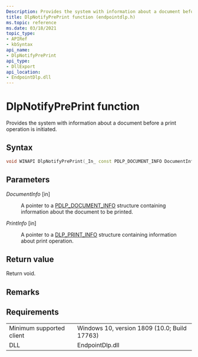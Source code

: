```yaml
---
Description: Provides the system with information about a document before a print operation is initiated.
title: DlpNotifyPrePrint function (endpointdlp.h)
ms.topic: reference
ms.date: 03/18/2021
topic_type: 
- APIRef
- kbSyntax
api_name: 
- DlpNotifyPrePrint
api_type: 
- DllExport
api_location: 
- EndpointDlp.dll
---
```


# DlpNotifyPrePrint function

Provides the system with information about a document before a print operation is initiated.

## Syntax


```C++
void WINAPI DlpNotifyPrePrint(_In_ const PDLP_DOCUMENT_INFO DocumentInfo, _In_ const PDLP_PRINT_INFO PrintInfo);
```



## Parameters

<dl> <dt>

*DocumentInfo* \[in\]
</dt> <dd>

A pointer to a [PDLP_DOCUMENT_INFO](endpointdlp-dlp_document_info.md) structure containing information about the document to be printed.

</dd> </dl>

<dl> <dt>

*PrintInfo* \[in\]
</dt> <dd>

A pointer to a [DLP_PRINT_INFO](endpointdlp-dlp_print_info.md) structure containing information about print operation.

</dd> </dl>


## Return value

Return void.

## Remarks


## Requirements



|                                     |                                                                                         |
|-------------------------------------|-----------------------------------------------------------------------------------------|
| Minimum supported client<br/> | Windows 10, version 1809 (10.0; Build 17763)           |
| DLL<br/>                      | EndpointDlp.dll |